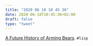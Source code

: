 ```yaml
---
title: "2020 06 18 10 45 36"
date: 2020-06-18T10:45:36+02:00
draft: false
type: "tweet"
---
```


[A Future History of Arming Bears](http://abcl-dev.blogspot.com/2020/06/a-future-history-of-arming-bears.html). `#lisp`
